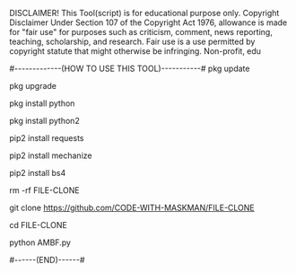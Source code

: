 DISCLAIMER!
This Tool(script) is for educational purpose only. Copyright Disclaimer Under Section 107 of the Copyright Act 1976, allowance is made for "fair use" for purposes such as criticism, comment, news reporting, teaching, scholarship, and research. Fair use is a use permitted by copyright statute that might otherwise be infringing. Non-profit, edu

#-------------(HOW TO USE THIS TOOL)-----------#
pkg update

pkg upgrade

pkg install python

pkg install python2

pip2 install requests

pip2 install mechanize

pip2 install bs4

rm -rf FILE-CLONE

git clone https://github.com/CODE-WITH-MASKMAN/FILE-CLONE

cd FILE-CLONE

python AMBF.py


#------(END)------#
